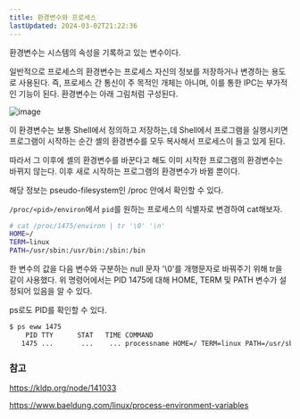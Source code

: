 ```yaml
---
title: 환경변수와 프로세스
lastUpdated: 2024-03-02T21:22:36
---
```


환경변수는 시스템의 속성을 기록하고 있는 변수이다.

​일반적으로 프로세스의 환경변수는 프로세스 자신의 정보를 저장하거나 변경하는 용도로 사용된다. 즉, 프로세스 간 통신이 주 목적인 개체는 아니며, 이를 통한 IPC는 부가적인 기능이 된다. 환경변수는 아래 그림처럼 구성된다.

![image](https://user-images.githubusercontent.com/81006587/225578535-e56a247f-779c-4990-af6f-5f7afbacdf47.png)

이 환경변수는 보통 Shell에서 정의하고 저장하는,데 Shell에서 프로그램을 실행시키면 프로그램이 시작하는 순간 셸의 환경변수를 모두 복사해서 프로세스이 들고 있게 된다.

따라서 그 이후에 셸의 환경변수를 바꾼다고 해도 이미 시작한 프로그램의 환경변수는 바뀌지 않는다. 이후 새로 시작하는 프로그램의 환경변수가 바뀔 뿐이다.

해당 정보는 pseudo-filesystem인 /proc 안에서 확인할 수 있다.

`/proc/<pid>/environ`에서 `pid`를 원하는 프로세스의 식별자로 변경하여 cat해보자.

```bash
# cat /proc/1475/environ | tr '\0' '\n'
HOME=/
TERM=linux
PATH=/usr/sbin:/usr/bin:/sbin:/bin
```

한 변수의 값을 다음 변수와 구분하는 null 문자 '\0'를 개행문자로 바꿔주기 위해 tr을 같이 사용했다. 위 명령어에서는 PID 1475에 대해 HOME, TERM 및 PATH 변수가 설정되어 있음을 알 수 있다.

ps로도 PID를 확인할 수 있다.

```bash
$ ps eww 1475
    PID TTY      STAT   TIME COMMAND
   1475 ...       ...    ... processname HOME=/ TERM=linux PATH=/usr/sbin:/usr/bin:/sbin:/bin
```

### 참고

https://kldp.org/node/141033

https://www.baeldung.com/linux/process-environment-variables